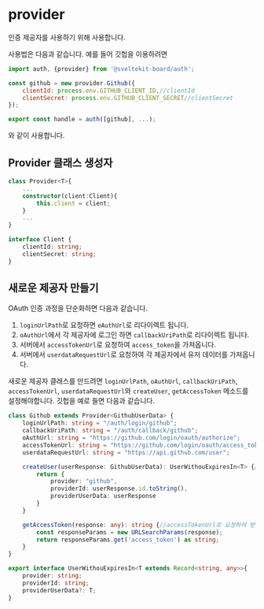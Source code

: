 # provider

인증 제공자를 사용하기 위해 사용합니다.

사용법은 다음과 같습니다. 예를 들어 깃헙을 이용하려면

```js
import auth, {provider} from '@sveltekit-board/auth';

const github = new provider.Github({
    clientId: process.env.GITHUB_CLIENT_ID,//clientId
    clientSecret: process.env.GITHUB_CLIENT_SECRET//clientSecret
});

export const handle = auth([github], ...);
```

와 같이 사용합니다.

## Provider 클래스 생성자

```ts
class Provider<T>{
    ...
    constructor(client:Client){
        this.client = client;
    }
    ...
}

interface Client {
    clientId: string;
    clientSecret: string;
}
```

## 새로운 제공자 만들기

OAuth 인증 과정을 단순화하면 다음과 같습니다.

1. `loginUrlPath`로 요청하면 `oAuthUrl`로 리다이렉트 됩니다.
2. `oAuthUrl`에서 각 제공자에 로그인 하면 `callbackUriPath`로 리다이렉트 됩니다.
3. 서버에서 `accessTokenUrl`로 요청하여 `access_token`을 가져옵니다.
4. 서버에서 `userdataRequestUrl`로 요청하여 각 제공자에서 유저 데이터를 가져옵니다.

새로운 제공자 클래스를 만드려면 `loginUrlPath`, `oAuthUrl`, `callbackUriPath`, `accessTokenUrl`, `userdataRequestUrl`와 `createUser`, `getAccessToken` 메소드를 설정해야합니다. 깃헙을 예로 들면 다음과 같습니다.

```ts
class Github extends Provider<GithubUserData> {
    loginUrlPath: string = "/auth/login/github";
    callbackUriPath: string = "/auth/callback/github";
    oAuthUrl: string = "https://github.com/login/oauth/authorize";
    accessTokenUrl: string = "https://github.com/login/oauth/access_token";
    userdataRequestUrl: string = "https://api.github.com/user";

    createUser(userResponse: GithubUserData): UserWithouExpiresIn<T> {//userdataRequestUrl 로 요청하여 받은 데이터를 처리하여 expiresIn 프로퍼티가 없는 User 형식(UserWithouExpiresIn)으로 반환해야합니다.
        return {
            provider: "github",
            providerId: userResponse.id.toString(),
            providerUserData: userResponse
        }
    }

    getAccessToken(response: any): string {//accessTokenUrl로 요청하여 받은 데이터를 처리하여 access_token을 반환해야합니다.
        const responseParams = new URLSearchParams(response);
        return responseParams.get('access_token') as string;
    }
}

export interface UserWithouExpiresIn<T extends Record<string, any>>{
    provider: string;
    providerId: string;
    providerUserData?: T;
}
```